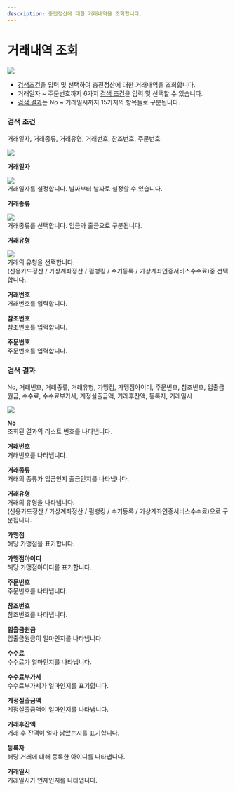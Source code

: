 ```yaml
---
description: 충전정산에 대한 거래내역을 조회합니다.
---
```


# 거래내역 조회

![](../.gitbook/assets/가맹점\_거래내역조회.jpeg)

* [검색조건](undefined.md#undefined)을 입력 및 선택하여 충전정산에 대한 거래내역을 조회합니다.
* 거래일자 \~ 주문번호까지 6가지 [검색 조건](undefined.md#undefined)을 입력 및 선택할 수 있습니다.
* [검색 결과](undefined.md#undefined-1)는 No \~ 거래일시까지 15가지의 항목들로 구분됩니다.

### **검색 조건**

거래일자, 거래종류, 거래유형, 거래번호, 참조번호, 주문번호

![](../.gitbook/assets/가맹점\_거래내역조회\_검색조건.jpeg)

**거래일자**

![](../.gitbook/assets/가맹점\_거래내역조회\_거래일자.jpeg)\
거래일자를 설정합니다. 날짜부터 날짜로 설정할 수 있습니다.



**거래종류**

![](../.gitbook/assets/가맹점\_거래내역조회\_거래종류.jpeg)\
거래종류를 선택합니다. 입금과 출금으로 구분됩니다.



**거래유형**

![](../.gitbook/assets/가맹점\_거래내역조회\_거래유형.jpeg)\
거래의 유형을 선택합니다.\
(신용카드정산 / 가상계좌정산 / 펌뱅킹 / 수기등록 / 가상계좌인증서비스수수료)중 선택합니다.



**거래번호**\
거래번호를 입력합니다.



**참조번호**\
참조번호를 입력합니다.



**주문번호**\
주문번호를 입력합니다.









### **검색 결과**

No, 거래번호, 거래종류, 거래유형, 가맹점, 가맹점아이디, 주문번호, 참조번호, 입출금원금, 수수료, 수수료부가세, 계정실출금액, 거래후잔액, 등록자, 거래일시

![](../.gitbook/assets/가맹점\_거래내역조회\_검색결과.jpeg)

**No**\
조회된 결과의 리스트 번호를 나타냅니다.



**거래번호**\
거래번호를 나타냅니다.



**거래종류**\
거래의 종류가 입금인지 출금인지를 나타냅니다.



**거래유형**\
거래의 유형을 나타냅니다.\
(신용카드정산 / 가상계좌정산 / 펌뱅킹 / 수기등록 / 가상계좌인증서비스수수료)으로 구분됩니다.



**가맹점**\
해당 가맹점을 표기합니다.



**가맹점아이디**\
해당 가맹점아이디를 표기합니다.



**주문번호**\
주문번호를 나타냅니다.



**참조번호**\
참조번호를 나타냅니다.



**입출금원금**\
입출금원금이 얼마인지를 나타냅니다.



**수수료**\
수수료가 얼마인지를 나타냅니다.



**수수료부가세**\
수수료부가세가 얼마인지를 표기합니다.



**계정실출금액**\
계정실출금액이 얼마인지를 나타냅니다.



**거래후잔액**\
거래 후 잔액이 얼마 남았는지를 표기합니다.



**등록자**\
해당 거래에 대해 등록한 아이디를 나타냅니다.



**거래일시**\
거래일시가 언제인지를 나타냅니다.

